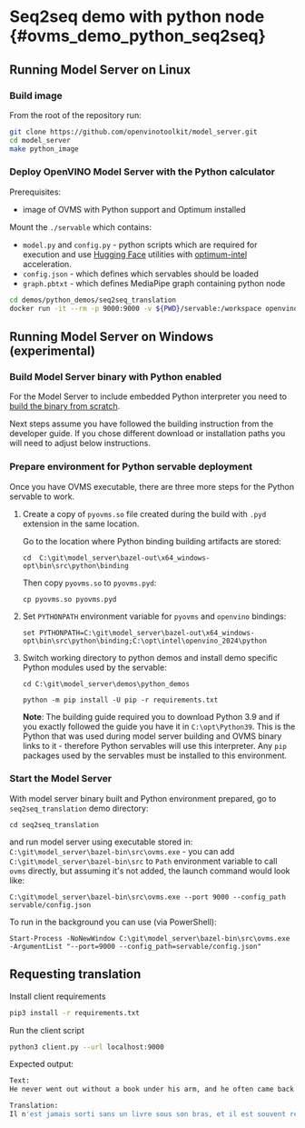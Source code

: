 # Seq2seq demo with python node {#ovms_demo_python_seq2seq}

## Running Model Server on Linux

### Build image

From the root of the repository run:

```bash
git clone https://github.com/openvinotoolkit/model_server.git
cd model_server
make python_image
```

### Deploy OpenVINO Model Server with the Python calculator
Prerequisites:
-  image of OVMS with Python support and Optimum installed

Mount the `./servable` which contains:
- `model.py` and `config.py` - python scripts which are required for execution and use [Hugging Face](https://huggingface.co/) utilities with [optimum-intel](https://github.com/huggingface/optimum-intel) acceleration.
- `config.json` - which defines which servables should be loaded
- `graph.pbtxt` - which defines MediaPipe graph containing python node

```bash
cd demos/python_demos/seq2seq_translation
docker run -it --rm -p 9000:9000 -v ${PWD}/servable:/workspace openvino/model_server:py --config_path /workspace/config.json --port 9000
```

## Running Model Server on Windows (experimental)

### Build Model Server binary with Python enabled
For the Model Server to include embedded Python interpreter you need to [build the binary from scratch](../../../docs/windows_developer_guide.md).

Next steps assume you have followed the building instruction from the developer guide. If you chose different download or installation paths you will need to adjust below instructions.

### Prepare environment for Python servable deployment

Once you have OVMS executable, there are three more steps for the Python servable to work.

1. Create a copy of `pyovms.so` file created during the build with `.pyd` extension in the same location. 

    Go to the location where Python binding building artifacts are stored:

    `cd  C:\git\model_server\bazel-out\x64_windows-opt\bin\src\python\binding`

    Then copy `pyovms.so` to `pyovms.pyd`:

    `cp pyovms.so pyovms.pyd`

2. Set `PYTHONPATH` environment variable for `pyovms` and `openvino` bindings:

    `set PYTHONPATH=C:\git\model_server\bazel-out\x64_windows-opt\bin\src\python\binding;C:\opt\intel\openvino_2024\python`

3. Switch working directory to python demos and install demo specific Python modules used by the servable:

    ```
    cd C:\git\model_server\demos\python_demos

    python -m pip install -U pip -r requirements.txt
    ```
    **Note**: The building guide required you to download Python 3.9 and if you exactly followed the guide you have it in `C:\opt\Python39`. This is the Python that was used during model server building and OVMS binary links to it - therefore Python servables will use this interpreter. Any `pip` packages used by the servables must be installed to this environment.

### Start the Model Server
With model server binary built and Python environment prepared, go to `seq2seq_translation` demo directory:

`cd seq2seq_translation`

and run model server using executable stored in: `C:\git\model_server\bazel-bin\src\ovms.exe` - you can add `C:\git\model_server\bazel-bin\src` to `Path` environment variable to call `ovms` directly, but assuming it's not added, the launch command would look like:

`C:\git\model_server\bazel-bin\src\ovms.exe --port 9000 --config_path servable/config.json`

To run in the background you can use (via PowerShell):

`Start-Process -NoNewWindow C:\git\model_server\bazel-bin\src\ovms.exe -ArgumentList "--port=9000 --config_path=servable/config.json"`

## Requesting translation
Install client requirements

```bash
pip3 install -r requirements.txt 
```
Run the client script
```bash
python3 client.py --url localhost:9000
```

Expected output:
```bash
Text:
He never went out without a book under his arm, and he often came back with two.

Translation:
Il n'est jamais sorti sans un livre sous son bras, et il est souvent revenu avec deux.

```
